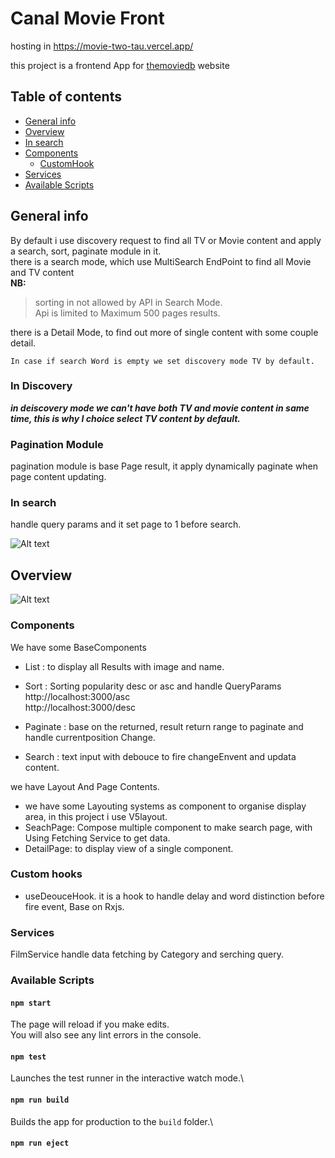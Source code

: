# Canal Movie Front  
  
hosting in https://movie-two-tau.vercel.app/   
 
 this project is a frontend App for [themoviedb](https://developers.themoviedb.org/3/movies/get-movie-videos) website   

## Table of contents

* [General info](#general-info)
* [Overview](#overview)
* [In search](#in-search)
* [Components](#components)
  * [CustomHook](#custom-hooks)
* [Services](#services)
* [Available Scripts](#available-scripts)

## General info

By default i use discovery request to find all TV or Movie content and apply a search, sort, paginate module in it.  
there is a search mode, which use MultiSearch EndPoint  to find all Movie and TV content  
**NB:**  
 >sorting in not allowed by API in Search Mode.  
 >Api is limited to Maximum 500 pages results.  

there is a Detail Mode, to find out more of single content with some couple detail.

```In case if search Word is empty we set discovery mode TV by default.```

### In Discovery

 ***in deiscovery mode we can't have both  TV and movie content in same time, this is why I choice select TV content by default.*** 

### Pagination Module

pagination module is base Page result, it apply dynamically paginate when page content updating.

### In search
handle query params and it set page to 1 before search.

![Alt text](documents/search.PNG)

## Overview

![Alt text](documents/overview.PNG)

### Components

  We have some BaseComponents

* List : to display all Results with image and name.
* Sort : Sorting popularity desc or asc and handle QueryParams  
  http://localhost:3000/asc  
  http://localhost:3000/desc

* Paginate : base on the returned, result return range to paginate and handle currentposition Change.
* Search : text input with debouce to fire changeEnvent and updata content.  

we have Layout And Page Contents.

* we have some Layouting systems as component to organise display area, in this project i use V5layout.  
* SeachPage: Compose multiple component to make search page, with Using Fetching Service to get data.
* DetailPage: to display view of a single component.

### Custom hooks

* useDeouceHook. it is a hook to handle delay and word distinction before fire event, Base on Rxjs.
  
### Services

  FilmService handle data fetching by Category and serching query.

### Available Scripts

#### `npm start`

The page will reload if you make edits.\
You will also see any lint errors in the console.

#### `npm test`

Launches the test runner in the interactive watch mode.\

#### `npm run build`

Builds the app for production to the `build` folder.\

#### `npm run eject`
